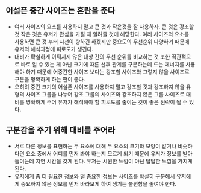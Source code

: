 ## 어설픈 중간 사이즈는 혼란을 준다
- 여러 사이즈의 요소를 사용하지 말고 큰 것과 작은것을 잘 사용하자. 큰 것은 강조할 것 작은 것은 유저가 관심을 가질 때 알려줄 것에 해당한다. 여러 사이즈의 요소를 사용하면 큰 것 부터 시선이 향하긴 하겠지만 중요도의 우선순위 다양하기 때문에 유저의 해석과정에 피로도가 생긴다.
- 대비가 확실하게 이뤄지지 않은 대상 간의 우선 순위를 비교하는 것 또한 직관적으로 바로 알 수 있는 게 아닌 크기에 따른 선후 관계를 구분하는데 드는 에너지를 사용해야 하기 때문에 어중간한 사이즈 보다는 강조할 사이즈와 그렇지 않을 사이즈로 구분을 명확하게 하는 편이 좋다.
- 오히려 중간 크기의 어설픈 사이즈를 사용하지 말고 강조할 것과 강조하지 않을 유형의 사이즈 그룹을 나누어 강조 그룹의 사이즈와 강조하지 않은 그룹 사이즈로 대비를 명확하게 주어 유저가 해석해야 할 피로도를 줄이는 것이 좋은 전략이 될 수 있다.

## 구분감을 주기 위해 대비를 주어라
- 서로 다른 정보를 표현하는 두 요소에 대해 두 요소의 크기와 모양이 같거나 비슷하다면 요소 중에서 어디를 먼저 봐야 하는지 모르게 되기 때문에 유저가 정보를 받아들이는데 지연 시간을 갖게 된다. 유저는 시원한 느낌이 아닌 답답한 느낌을 가지게 된다.
- 유저에게 좀 더 필요한 정보와 덜 중요한 정보는 사이즈를 확실히 구분해서 유저에게 중요하지 않은 정보를 먼저 바라보게 하여 생기는 불편함을 줄여야 한다.
